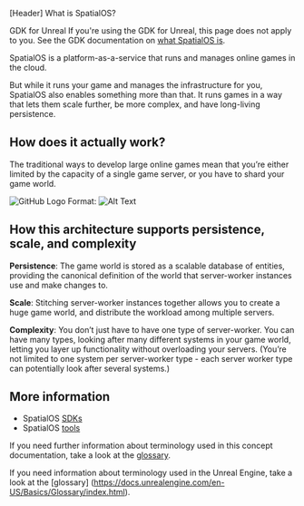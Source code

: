 [Header] What is SpatialOS?

GDK for Unreal
If you're using the GDK for Unreal, this page does not apply to you. See the GDK documentation on [what SpatialOS is](https://documentation.improbable.io/gdk-for-unreal/docs/what-is-spatialos).

SpatialOS is a platform-as-a-service that runs and manages online games in the cloud.

But while it runs your game and manages the infrastructure for you, SpatialOS also enables something more than that. It runs games in a way that lets them scale further, be more complex, and have long-living persistence.

## How does it actually work?

The traditional ways to develop large online games mean that you’re either limited by the capacity of a single game server, or you have to shard your game world. 

![GitHub Logo](/images/logo.png)
Format: ![Alt Text](url)

## How this architecture supports persistence, scale, and complexity

**Persistence**: The game world is stored as a scalable database of entities, providing the canonical definition of the world that server-worker instances use and make changes to.

**Scale**: Stitching server-worker instances together allows you to create a huge game world, and distribute the workload among multiple servers.

**Complexity**: You don’t just have to have one type of server-worker. You can have many types, looking after many different systems in your game world, letting you layer up functionality without overloading your servers. (You’re not limited to one system per server-worker type - each server worker type can potentially look after several systems.)

## More information

* SpatialOS [SDKs](https://documentation.improbable.io/sdks-and-data/docs)
* SpatialOS [tools](https://documentation.improbable.io/spatialos-tools/docs)

If you need further information about terminology used in this concept documentation, take a look at the [glossary](doc:glossary).

If you need information about terminology used in the Unreal Engine, take a look at the [glossary] (https://docs.unrealengine.com/en-US/Basics/Glossary/index.html).
